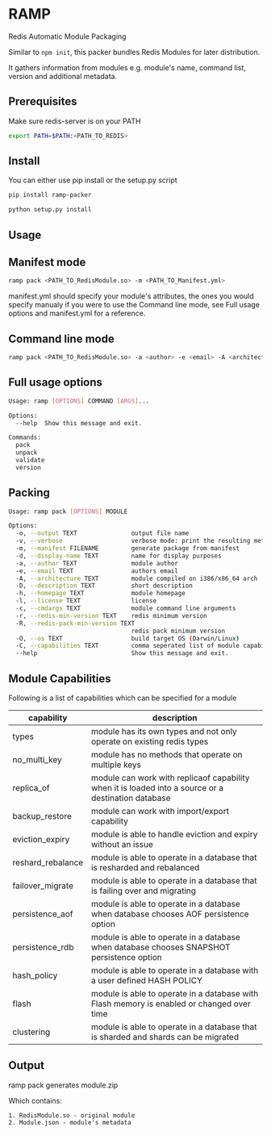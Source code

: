 # RAMP

Redis Automatic Module Packaging

Similar to `npm init`, this packer bundles Redis Modules for later distribution.

It gathers information from modules e.g.
module's name, command list, version and additional metadata.

## Prerequisites

Make sure redis-server is on your PATH

```sh
export PATH=$PATH:<PATH_TO_REDIS>
```

## Install

You can either use pip install or the setup.py script

```sh
pip install ramp-packer
```

```sh
python setup.py install
```

## Usage

## Manifest mode

```sh
ramp pack <PATH_TO_RedisModule.so> -m <PATH_TO_Manifest.yml>
```

manifest.yml should specify your module's attributes, the ones you would specify manualy if you were to use
the Command line mode, see Full usage options and manifest.yml for a reference.

## Command line mode

```sh
ramp pack <PATH_TO_RedisModule.so> -a <author> -e <email> -A <architecture> -d <description> -h <homepage> -l <license> -c <cmdargs> -r <redis-min-version>
```

## Full usage options

```sh
Usage: ramp [OPTIONS] COMMAND [ARGS]...

Options:
  --help  Show this message and exit.

Commands:
  pack
  unpack
  validate
  version
```

## Packing

```sh
Usage: ramp pack [OPTIONS] MODULE

Options:
  -o, --output TEXT               output file name
  -v, --verbose                   verbose mode: print the resulting metadata
  -m, --manifest FILENAME         generate package from manifest
  -d, --display-name TEXT         name for display purposes
  -a, --author TEXT               module author
  -e, --email TEXT                authors email
  -A, --architecture TEXT         module compiled on i386/x86_64 arch
  -D, --description TEXT          short description
  -h, --homepage TEXT             module homepage
  -l, --license TEXT              license
  -c, --cmdargs TEXT              module command line arguments
  -r, --redis-min-version TEXT    redis minimum version
  -R, --redis-pack-min-version TEXT
                                  redis pack minimum version
  -O, --os TEXT                   build target OS (Darwin/Linux)
  -C, --capabilities TEXT         comma seperated list of module capabilities
  --help                          Show this message and exit.
```

## Module Capabilities

Following is a list of capabilities which can be specified for a module

capability | description |
---------- | ----------- |
types | module has its own types and not only operate on existing redis types|
no_multi_key | module has no methods that operate on multiple keys|
replica_of | module can work with replicaof capability when it is loaded into a source or a destination database|
backup_restore | module can work with import/export capability|
eviction_expiry | module is able to handle eviction and expiry without an issue|
reshard_rebalance | module is able to operate in a database that is resharded and rebalanced|
failover_migrate | module is able to operate in a database that is failing over and migrating|
persistence_aof | module is able to operate in a database when database chooses AOF persistence option|
persistence_rdb | module is able to operate in a database when database chooses SNAPSHOT persistence option|
hash_policy | module is able to operate in a database with a user defined HASH POLICY|
flash | module is able to operate in a database with Flash memory is enabled or changed over time|
clustering | module is able to operate in a database that is sharded and shards can be migrated|

## Output

ramp pack generates module.zip

Which contains:

    1. RedisModule.so - original module
    2. Module.json - module's metadata
